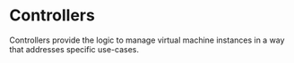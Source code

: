 # Controllers

Controllers provide the logic to manage virtual machine instances in a way that addresses specific use-cases.

